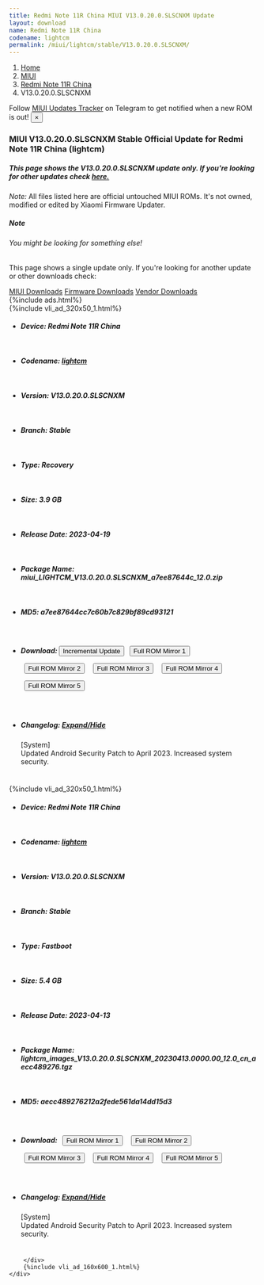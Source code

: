 ```yaml
---
title: Redmi Note 11R China MIUI V13.0.20.0.SLSCNXM Update
layout: download
name: Redmi Note 11R China
codename: lightcm
permalink: /miui/lightcm/stable/V13.0.20.0.SLSCNXM/
---
```

<nav aria-label="breadcrumb">
    <ol class="breadcrumb">
        <li class="breadcrumb-item"><a href="/">Home</a></li>
        <li class="breadcrumb-item"><a href="/miui/">MIUI</a></li>
        <li class="breadcrumb-item"><a href="/miui/lightcm/">Redmi Note 11R China</a></li>
        <li class="breadcrumb-item active" aria-current="page">V13.0.20.0.SLSCNXM</li>
    </ol>
</nav>
<div class="alert alert-primary alert-dismissible fade show" role="alert">
    Follow <a href="https://t.me/MIUIUpdatesTracker" class="alert-link">MIUI Updates Tracker</a> on Telegram to get
    notified when a new ROM is out!
    <button type="button" class="close" data-dismiss="alert" aria-label="Close">
        <span aria-hidden="true">&times;</span>
    </button>
</div>
<div class="col-12 mx-auto">
    <h3 class="title bg-light p-2 rounded">MIUI V13.0.20.0.SLSCNXM Stable Official Update for Redmi Note 11R China (lightcm)</h3>
    <h5>This page shows the V13.0.20.0.SLSCNXM update only. If you're looking for other updates check
        <a href="/miui/lightcm/">here.</a></h5>
    <p><i>Note: </i>All files listed here are official untouched MIUI ROMs.
        It's not owned, modified or edited by Xiaomi Firmware Updater.</p>
    <div class="card">
        <div class="card-body">
            <h5 class="card-title">Note</h5>
            <h6 class="card-subtitle mb-2 text-muted">You might be looking for something else!</h6>
            <p class="card-text">This page shows a single update only.
                If you're looking for another update or other downloads check:</p>
            <a href="/miui/" class="card-link">MIUI Downloads</a>
            <a href="/firmware/" class="card-link">Firmware Downloads</a>
            <a href="/vendor/" class="card-link">Vendor Downloads</a>
        </div>
    </div>
    {%include ads.html%}
    <div class="row justify-content-center">
        <div class="col-10" id="downloads">
                    <div class="card card-body">
            {%include vli_ad_320x50_1.html%}
            <ul class="list-unstyled">
                <li style="padding-bottom: 10px;">
                    <h5><b>Device: </b>Redmi Note 11R China</h5>
                </li>
                <li style="padding-bottom: 10px;">
                    <h5><b>Codename: </b> <a href="/miui/lightcm/" target="_blank">lightcm</a> </h5>
                </li>
                <li style="padding-bottom: 10px;">
                    <h5><b>Version: </b>V13.0.20.0.SLSCNXM</h5>
                </li>
                <li style="padding-bottom: 10px;">
                    <h5><b>Branch: </b>Stable</h5>
                </li>
                <li style="padding-bottom: 10px;">
                    <h5><b>Type: </b>Recovery</h5>
                </li>
                <li style="padding-bottom: 10px;">
                    <h5><b>Size: </b>3.9 GB</h5>
                </li>
                <li style="padding-bottom: 10px;">
                    <h5><b>Release Date: </b>2023-04-19</h5>
                </li>
                <li style="padding-bottom: 10px;">
                    <h5><b>Package Name: </b><span id="filename" class="text-dark">miui_LIGHTCM_V13.0.20.0.SLSCNXM_a7ee87644c_12.0.zip</span></h5>
                </li>
                <li style="padding-bottom: 10px;">
                    <h5><b>MD5: </b><span id="md5" class="text-muted">a7ee87644cc7c60b7c829bf89cd93121</span></h5>
                </li>
                <li style="padding-bottom: 10px;">
                    <h5><b>Download: </b><button type="button" id="incremental_download" class="btn btn-warning" onclick="window.open('https://bigota.d.miui.com/V13.0.20.0.SLSCNXM/miui-blockota-lightcm-V13.0.19.0.SLSCNXM-V13.0.20.0.SLSCNXM-2832eeea7d-12.0.zip', '_blank');"><i class="fa fa-download"></i> Incremental Update</button> <button type="button" id="download" class="btn btn-primary" style="margin: 7px;" onclick="window.open('https://cdnorg.d.miui.com/V13.0.20.0.SLSCNXM/miui_LIGHTCM_V13.0.20.0.SLSCNXM_a7ee87644c_12.0.zip', '_blank');"><i class="fa fa-download"></i> Full ROM Mirror 1</button> <button type="button" id="download" class="btn btn-primary" style="margin: 7px;" onclick="window.open('https://bkt-sgp-miui-ota-update-alisgp.oss-ap-southeast-1.aliyuncs.com/V13.0.20.0.SLSCNXM/miui_LIGHTCM_V13.0.20.0.SLSCNXM_a7ee87644c_12.0.zip', '_blank');"><i class="fa fa-download"></i> Full ROM Mirror 2</button> <button type="button" id="download" class="btn btn-primary" style="margin: 7px;" onclick="window.open('https://bn.d.miui.com/V13.0.20.0.SLSCNXM/miui_LIGHTCM_V13.0.20.0.SLSCNXM_a7ee87644c_12.0.zip', '_blank');"><i class="fa fa-download"></i> Full ROM Mirror 3</button> <button type="button" id="download" class="btn btn-primary" style="margin: 7px;" onclick="window.open('https://bigota.d.miui.com/V13.0.20.0.SLSCNXM/miui_LIGHTCM_V13.0.20.0.SLSCNXM_a7ee87644c_12.0.zip', '_blank');"><i class="fa fa-download"></i> Full ROM Mirror 4</button> <button type="button" id="download" class="btn btn-primary" style="margin: 7px;" onclick="window.open('https://hugeota.d.miui.com/V13.0.20.0.SLSCNXM/miui_LIGHTCM_V13.0.20.0.SLSCNXM_a7ee87644c_12.0.zip', '_blank');"><i class="fa fa-download"></i> Full ROM Mirror 5</button></h5>
                </li>
                <li style="padding-bottom: 10px;">
                    <h5><b>Changelog: </b><a href="#lightcm_1_changelog" data-toggle="collapse" role="button"
                            aria-expanded="false" aria-controls="lightcm_1_changelog"> <i class="fa fa-arrow-down"
                                aria-hidden="true"></i> Expand/Hide</a></h5>
                    <div class="collapse" id="lightcm_1_changelog">
                        <p id="changelog_text">[System]<br>Updated Android Security Patch to April 2023. Increased system security.</p>
                    </div>
                </li>
            </ul>
        </div>
        <div class="card card-body">
            {%include vli_ad_320x50_1.html%}
            <ul class="list-unstyled">
                <li style="padding-bottom: 10px;">
                    <h5><b>Device: </b>Redmi Note 11R China</h5>
                </li>
                <li style="padding-bottom: 10px;">
                    <h5><b>Codename: </b> <a href="/miui/lightcm/" target="_blank">lightcm</a> </h5>
                </li>
                <li style="padding-bottom: 10px;">
                    <h5><b>Version: </b>V13.0.20.0.SLSCNXM</h5>
                </li>
                <li style="padding-bottom: 10px;">
                    <h5><b>Branch: </b>Stable</h5>
                </li>
                <li style="padding-bottom: 10px;">
                    <h5><b>Type: </b>Fastboot</h5>
                </li>
                <li style="padding-bottom: 10px;">
                    <h5><b>Size: </b>5.4 GB</h5>
                </li>
                <li style="padding-bottom: 10px;">
                    <h5><b>Release Date: </b>2023-04-13</h5>
                </li>
                <li style="padding-bottom: 10px;">
                    <h5><b>Package Name: </b><span id="filename" class="text-dark">lightcm_images_V13.0.20.0.SLSCNXM_20230413.0000.00_12.0_cn_aecc489276.tgz</span></h5>
                </li>
                <li style="padding-bottom: 10px;">
                    <h5><b>MD5: </b><span id="md5" class="text-muted">aecc489276212a2fede561da14dd15d3</span></h5>
                </li>
                <li style="padding-bottom: 10px;">
                    <h5><b>Download: </b> <button type="button" id="download" class="btn btn-primary" style="margin: 7px;" onclick="window.open('https://cdnorg.d.miui.com/V13.0.20.0.SLSCNXM/lightcm_images_V13.0.20.0.SLSCNXM_20230413.0000.00_12.0_cn_aecc489276.tgz', '_blank');"><i class="fa fa-download"></i> Full ROM Mirror 1</button> <button type="button" id="download" class="btn btn-primary" style="margin: 7px;" onclick="window.open('https://bkt-sgp-miui-ota-update-alisgp.oss-ap-southeast-1.aliyuncs.com/V13.0.20.0.SLSCNXM/lightcm_images_V13.0.20.0.SLSCNXM_20230413.0000.00_12.0_cn_aecc489276.tgz', '_blank');"><i class="fa fa-download"></i> Full ROM Mirror 2</button> <button type="button" id="download" class="btn btn-primary" style="margin: 7px;" onclick="window.open('https://bn.d.miui.com/V13.0.20.0.SLSCNXM/lightcm_images_V13.0.20.0.SLSCNXM_20230413.0000.00_12.0_cn_aecc489276.tgz', '_blank');"><i class="fa fa-download"></i> Full ROM Mirror 3</button> <button type="button" id="download" class="btn btn-primary" style="margin: 7px;" onclick="window.open('https://bigota.d.miui.com/V13.0.20.0.SLSCNXM/lightcm_images_V13.0.20.0.SLSCNXM_20230413.0000.00_12.0_cn_aecc489276.tgz', '_blank');"><i class="fa fa-download"></i> Full ROM Mirror 4</button> <button type="button" id="download" class="btn btn-primary" style="margin: 7px;" onclick="window.open('https://hugeota.d.miui.com/V13.0.20.0.SLSCNXM/lightcm_images_V13.0.20.0.SLSCNXM_20230413.0000.00_12.0_cn_aecc489276.tgz', '_blank');"><i class="fa fa-download"></i> Full ROM Mirror 5</button></h5>
                </li>
                <li style="padding-bottom: 10px;">
                    <h5><b>Changelog: </b><a href="#lightcm_2_changelog" data-toggle="collapse" role="button"
                            aria-expanded="false" aria-controls="lightcm_2_changelog"> <i class="fa fa-arrow-down"
                                aria-hidden="true"></i> Expand/Hide</a></h5>
                    <div class="collapse" id="lightcm_2_changelog">
                        <p id="changelog_text">[System]<br>Updated Android Security Patch to April 2023. Increased system security.</p>
                    </div>
                </li>
            </ul>
        </div>

        </div>
        {%include vli_ad_160x600_1.html%}
    </div>
</div>
